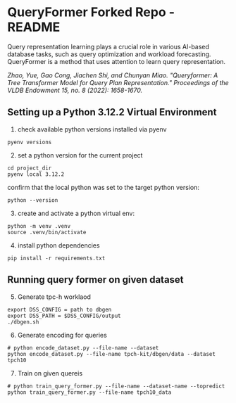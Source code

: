 # QueryFormer Forked Repo - README

Query representation learning plays a crucial role in various AI-based database tasks, such as query optimization and workload forecasting. QueryFormer is a method that uses attention to learn query representation. 

_Zhao, Yue, Gao Cong, Jiachen Shi, and Chunyan Miao. "Queryformer: A Tree Transformer Model for Query Plan Representation." Proceedings of the VLDB Endowment 15, no. 8 (2022): 1658-1670._

## Setting up a Python 3.12.2 Virtual Environment
1. check available python versions installed via pyenv
```shell
pyenv versions
```
2. set a python version for the current project
```shell
cd project_dir
pyenv local 3.12.2
```

confirm that the local python was set to the target python version:
```shell
python --version
```
3. create and activate a python virtual env:
```shell
python -m venv .venv
source .venv/bin/activate
```

4. install python dependencies
```shell
pip install -r requirements.txt
```
## Running query former on given dataset
5. Generate tpc-h worklaod
```shell
export DSS_CONFIG = path to dbgen
export DSS_PATH = $DSS_CONFIG/output
./dbgen.sh
```

6. Generate encoding for queries
```shell
# python encode_dataset.py --file-name --dataset
python encode_dataset.py --file-name tpch-kit/dbgen/data --dataset tpch10
```

7. Train on given quereis
```shell
# python train_query_former.py --file-name --dataset-name --topredict
python train_query_former.py --file-name tpch10_data
